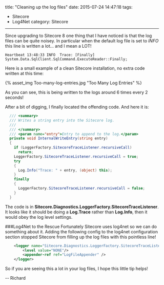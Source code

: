 title: "Cleaning up the log files"
date: 2015-07-24 14:47:18
tags:
- Sitecore
- Log4Net
category: Sitecore
---

Since upgrading to Sitecore 8 one thing that I have noticed is that the log files can be quite noisey. In particular when the default log file is set to _INFO_ this line is written a lot... and I mean a LOT! 

```
Heartbeat 13:48:33 INFO  Trace: [Finally] System.Data.SqlClient.SqlCommand.ExecuteReader::Finally;
```

Here is a small example of a clean Sitecore installation, no extra code written at this time:

{% asset_img Too-many-log-entries.jpg "Too Many Log Entries" %}

As you can see, this is being written to the logs around 6 times every 2 seconds! 

After a bit of digging, I finally located the offending code. And here it is:

``` csharp
  /// <summary>
  /// Writes a string entry into the Sitecore log.
  /// 
  /// </summary>
  /// <param name="entry">Entry to append to the log.</param>
  private void InternalWriteEntry(string entry)
  {
    if (LoggerFactory.SitecoreTraceListener.recursiveCall)
      return;
    LoggerFactory.SitecoreTraceListener.recursiveCall = true;
    try
    {
      Log.Info("Trace: " + entry, (object) this);
    }
    finally
    {
      LoggerFactory.SitecoreTraceListener.recursiveCall = false;
    }
  }
```

The code is in **Sitecore.Diagnostics.LoggerFactory.SitecoreTraceListener**. It looks like it should be doing a **Log.Trace** rather than **Log.Info**, then it would obey the log level settings.

###Log4Net to the Rescue
Fortunately Sitecore uses log4net so we can do something about it. Adding the following config to the log4net configuration section stopped Sitecore from filling up the log files with this pointless line!

``` xml
	<logger name="Sitecore.Diagnostics.LoggerFactory.SitecoreTraceListener" additivity="false">
		<level value="NONE"/>
		<appender-ref ref="LogFileAppender" />
	</logger>
```

So if you are seeing this a lot in your log files, I hope this little tip helps!

-- Richard

